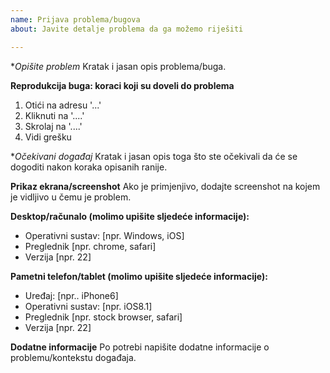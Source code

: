 ```yaml
---
name: Prijava problema/bugova
about: Javite detalje problema da ga možemo riješiti

---
```


**Opišite problem*
Kratak i jasan opis problema/buga.

**Reprodukcija buga: koraci koji su doveli do problema**

1. Otići na adresu '...'
2. Kliknuti na '....'
3. Skrolaj na '....'
4. Vidi grešku

**Očekivani događaj*
Kratak i jasan opis toga što ste očekivali da će se dogoditi nakon koraka opisanih ranije.

**Prikaz ekrana/screenshot**
Ako je primjenjivo, dodajte screenshot na kojem je vidljivo u čemu je problem.

**Desktop/računalo (molimo upišite sljedeće informacije):**
 - Operativni sustav: [npr. Windows, iOS]
 - Preglednik [npr. chrome, safari]
 - Verzija [npr. 22]

**Pametni telefon/tablet (molimo upišite sljedeće informacije):**
 - Uređaj: [npr.. iPhone6]
 - Operativni sustav: [npr. iOS8.1]
 - Preglednik [npr. stock browser, safari]
 - Verzija [npr. 22]

**Dodatne informacije**
Po potrebi napišite dodatne informacije o problemu/kontekstu događaja.

